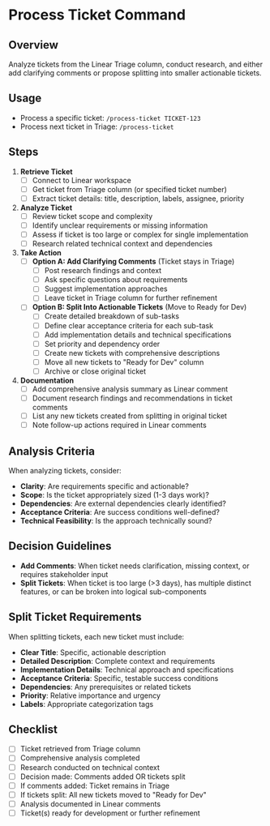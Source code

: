 # Process Ticket Command

## Overview
Analyze tickets from the Linear Triage column, conduct research, and either add clarifying comments or propose splitting into smaller actionable tickets.

## Usage
- Process a specific ticket: `/process-ticket TICKET-123`
- Process next ticket in Triage: `/process-ticket`

## Steps
1. **Retrieve Ticket**
   - [ ] Connect to Linear workspace
   - [ ] Get ticket from Triage column (or specified ticket number)
   - [ ] Extract ticket details: title, description, labels, assignee, priority

2. **Analyze Ticket**
   - [ ] Review ticket scope and complexity
   - [ ] Identify unclear requirements or missing information
   - [ ] Assess if ticket is too large or complex for single implementation
   - [ ] Research related technical context and dependencies

3. **Take Action**
   - [ ] **Option A: Add Clarifying Comments** (Ticket stays in Triage)
     - [ ] Post research findings and context
     - [ ] Ask specific questions about requirements
     - [ ] Suggest implementation approaches
     - [ ] Leave ticket in Triage column for further refinement
   - [ ] **Option B: Split Into Actionable Tickets** (Move to Ready for Dev)
     - [ ] Create detailed breakdown of sub-tasks
     - [ ] Define clear acceptance criteria for each sub-task
     - [ ] Add implementation details and technical specifications
     - [ ] Set priority and dependency order
     - [ ] Create new tickets with comprehensive descriptions
     - [ ] Move all new tickets to "Ready for Dev" column
     - [ ] Archive or close original ticket

4. **Documentation**
   - [ ] Add comprehensive analysis summary as Linear comment
   - [ ] Document research findings and recommendations in ticket comments
   - [ ] List any new tickets created from splitting in original ticket
   - [ ] Note follow-up actions required in Linear comments

## Analysis Criteria
When analyzing tickets, consider:
- **Clarity**: Are requirements specific and actionable?
- **Scope**: Is the ticket appropriately sized (1-3 days work)?
- **Dependencies**: Are external dependencies clearly identified?
- **Acceptance Criteria**: Are success conditions well-defined?
- **Technical Feasibility**: Is the approach technically sound?

## Decision Guidelines
- **Add Comments**: When ticket needs clarification, missing context, or requires stakeholder input
- **Split Tickets**: When ticket is too large (>3 days), has multiple distinct features, or can be broken into logical sub-components

## Split Ticket Requirements
When splitting tickets, each new ticket must include:
- **Clear Title**: Specific, actionable description
- **Detailed Description**: Complete context and requirements
- **Implementation Details**: Technical approach and specifications
- **Acceptance Criteria**: Specific, testable success conditions
- **Dependencies**: Any prerequisites or related tickets
- **Priority**: Relative importance and urgency
- **Labels**: Appropriate categorization tags

## Checklist
- [ ] Ticket retrieved from Triage column
- [ ] Comprehensive analysis completed
- [ ] Research conducted on technical context
- [ ] Decision made: Comments added OR tickets split
- [ ] If comments added: Ticket remains in Triage
- [ ] If tickets split: All new tickets moved to "Ready for Dev"
- [ ] Analysis documented in Linear comments
- [ ] Ticket(s) ready for development or further refinement
